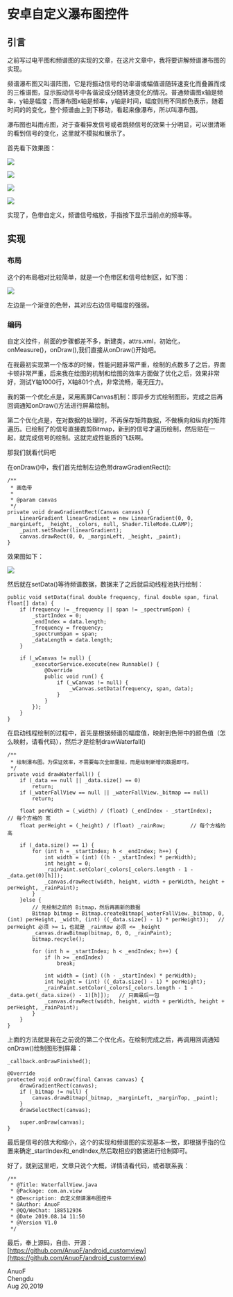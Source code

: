 # 安卓自定义瀑布图控件 #

## 引言 ##

之前写过电平图和频谱图的实现的文章，在这片文章中，我将要讲解频谱瀑布图的实现。

频谱瀑布图又叫谱阵图，它是将振动信号的功率谱或幅值谱随转速变化而叠置而成的三维谱图，显示振动信号中各谐波成分随转速变化的情况。普通频谱图x轴是频率，y轴是幅度；而瀑布图x轴是频率，y轴是时间，幅度则用不同颜色表示，随着时间的的变化，整个频谱由上到下移动，看起来像瀑布，所以叫瀑布图。

瀑布图也叫雨点图，对于查看猝发信号或者跳频信号的效果十分明显，可以很清晰的看到信号的变化，这里就不模拟和展示了。

首先看下效果图：

![](https://i.imgur.com/Gegtr2k.png)

![](https://i.imgur.com/PSxlOkC.png)

![](https://i.imgur.com/MBgzOEF.png)

![](https://i.imgur.com/JTFV3W0.png)

实现了，色带自定义，频谱信号缩放，手指按下显示当前点的频率等。

## 实现 ##

### 布局 ###

这个的布局相对比较简单，就是一个色带区和信号绘制区，如下图：

![](https://i.imgur.com/pY1c9C5.png)

左边是一个渐变的色带，其对应右边信号幅度的强弱。

### 编码 ###

自定义控件，前面的步骤都差不多，新建类，attrs.xml，初始化，onMeasure()，onDraw(),我们直接从onDraw()开始吧。

在我最初实现第一个版本的时候，性能问题非常严重，绘制的点数多了之后，界面卡顿非常严重，后来我在绘图的机制和绘图的效率方面做了优化之后，效果非常好，测试Y轴1000行，X轴801个点，非常流畅，毫无压力。

我的第一个优化点是，采用离屏Canvas机制：即异步方式绘制图形，完成之后再回调通知onDraw()方法进行屏幕绘制。

第二个优化点是，在对数据的处理时，不再保存矩阵数据，不做横向和纵向的矩阵遍历。已绘制了的信号直接裁剪Bitmap，新到的信号才遍历绘制，然后贴在一起，就完成信号的绘制。这就完成性能质的飞跃啊。

那我们就看代码吧

在onDraw()中，我们首先绘制左边色带drawGradientRect():

    /**
     * 画色带
     *
     * @param canvas
     */
    private void drawGradientRect(Canvas canvas) {
        LinearGradient linearGradient = new LinearGradient(0, 0, _marginLeft, _height, _colors, null, Shader.TileMode.CLAMP);
        _paint.setShader(linearGradient);
        canvas.drawRect(0, 0, _marginLeft, _height, _paint);
    }

效果图如下：

![](https://i.imgur.com/6wuK087.png)

然后就在setData()等待频谱数据，数据来了之后就启动线程池执行绘制：

    public void setData(final double frequency, final double span, final float[] data) {
        if (frequency != _frequency || span != _spectrumSpan) {
            _startIndex = 0;
            _endIndex = data.length;
            _frequency = frequency;
            _spectrumSpan = span;
            _dataLength = data.length;
        }

        if (_wCanvas != null) {
            _executorService.execute(new Runnable() {
                @Override
                public void run() {
                    if (_wCanvas != null) {
                        _wCanvas.setData(frequency, span, data);
                    }
                }
            });
        }
    }

在启动线程绘制的过程中，首先是根据频谱的幅度值，映射到色带中的颜色值（怎么映射，请看代码），然后才是绘制drawWaterfall()

    /**
     * 绘制瀑布图。为保证效率，不需要每次全部重绘，而是绘制新增的数据即可。
     */
    private void drawWaterfall() {
        if (_data == null || _data.size() == 0)
            return;
        if (_waterFallView == null || _waterFallView._bitmap == null)
            return;

        float perWidth = (_width) / (float) (_endIndex - _startIndex);       // 每个方格的 宽
        float perHeight = (_height) / (float) _rainRow;        // 每个方格的 高

        if (_data.size() == 1) {
            for (int h = _startIndex; h < _endIndex; h++) {
                int width = (int) ((h - _startIndex) * perWidth);
                int height = 0;
                _rainPaint.setColor(_colors[_colors.length - 1 - _data.get(0)[h]]);
                _canvas.drawRect(width, height, width + perWidth, height + perHeight, _rainPaint);
            }
        }else {
            // 先绘制之前的 Bitmap，然后再画新的数据
            Bitmap bitmap = Bitmap.createBitmap(_waterFallView._bitmap, 0, (int) perHeight, _width, (int) ((_data.size() - 1) * perHeight));   // perHeight 必须 >= 1，也就是 _rainRow 必须 <= _height
            _canvas.drawBitmap(bitmap, 0, 0, _rainPaint);
            bitmap.recycle();

            for (int h = _startIndex; h < _endIndex; h++) {
                if (h >= _endIndex)
                    break;

                int width = (int) ((h - _startIndex) * perWidth);
                int height = (int) ((_data.size() - 1) * perHeight);
                _rainPaint.setColor(_colors[_colors.length - 1 - _data.get(_data.size() - 1)[h]]);   // 只画最后一包
                _canvas.drawRect(width, height, width + perWidth, height + perHeight, _rainPaint);
            }
        }
    }

上面的方法就是我在之前说的第二个优化点。在绘制完成之后，再调用回调通知onDraw()绘制图形到屏幕：

    _callback.onDrawFinished();

    @Override
    protected void onDraw(final Canvas canvas) {
        drawGradientRect(canvas);
        if (_bitmap != null) {
            canvas.drawBitmap(_bitmap, _marginLeft, _marginTop, _paint);
        }
        drawSelectRect(canvas);

        super.onDraw(canvas);
    }

最后是信号的放大和缩小，这个的实现和频谱图的实现基本一致，即根据手指的位置来确定_startIndex和_endIndex,然后取相应的数据进行绘制即可。

好了，就到这里吧，文章只说个大概，详情请看代码，或者联系我：

	/**
	 * @Title: WaterfallView.java
	 * @Package: com.an.view
	 * @Description: 自定义频谱瀑布图控件
	 * @Author: AnuoF
	 * @QQ/WeChat: 188512936
	 * @Date 2019.08.14 11:50
	 * @Version V1.0
	 */

最后，奉上源码，自由、开源：[https://github.com/AnuoF/android_customview](https://github.com/AnuoF/android_customview)

AnuoF  
Chengdu  
Aug 20,2019